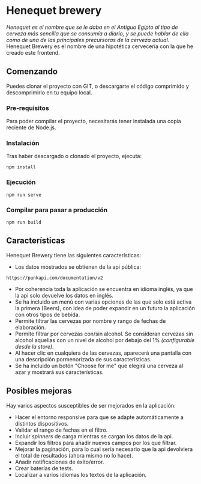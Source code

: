 # Henequet brewery

_Henequet es el nombre que se le daba en el Antiguo Egipto al tipo de cerveza más sencilla que se consumía a diario, y se puede hablar de ella como de una de las principales precursoras de la cerveza actual._\
Henequet Brewery es el nombre de una hipotética cervecería con la que he creado este frontend.

## Comenzando
Puedes clonar el proyecto con GIT, o descargarte el código comprimido y descomprimirlo en tu equipo local.

### Pre-requisitos
Para poder compilar el proyecto, necesitarás tener instalada una copia reciente de Node.js. 

### Instalación
Tras haber descargado o clonado el proyecto, ejecuta:
```
npm install
```

### Ejecución
```
npm run serve
```

### Compilar para pasar a producción
```
npm run build
```

## Características
Henequet Brewery tiene las siguientes características:
- Los datos mostrados se obtienen de la api pública:
```
https://punkapi.com/documentation/v2
```
- Por coherencia toda la aplicación se encuentra en idioma inglés, ya que la api solo devuelve los datos en inglés.
- Se ha incluido un menú con varias opciones de las que solo está activa la primera (Beers), con idea de poder expandir en un futuro la aplicación con otros tipos de bebida.
- Permite filtrar las cervezas por nombre y rango de fechas de elaboración.
- Permite filtrar por cervezas con/sin alcohol. Se consideran cervezas sin alcohol aquellas con un nivel de alcohol por debajo del 1% _(configurable desde la store)_.
- Al hacer clic en cualquiera de las cervezas, aparecerá una pantalla con una descripción pormenorizada de sus características.
- Se ha incluido un botón "Choose for me" que elegirá una cerveza al azar y mostrará sus características.

## Posibles mejoras
Hay varios aspectos susceptibles de ser mejorados en la aplicación:
- Hacer el entorno responsive para que se adapte automáticamente a distintos dispositivos.
- Validar el rango de fechas en el filtro.
- Incluir _spinners_ de carga mientras se cargan los datos de la api.
- Expandir los filtros para añadir nuevos campos por los que filtrar.
- Mejorar la paginación, para lo cual sería necesario que la api devolviera el total de resultados (ahora mismo no lo hace).
- Añadir notificaciones de éxito/error.
- Crear baterías de tests.
- Localizar a varios idiomas los textos de la aplicación.
